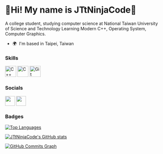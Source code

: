👋Hi! My name is JTtNinjaCode👋
====================================================================================================================================

A college student, studying computer science at National Taiwan University of Science and Technology Learning Modern C++, Operating System, Computer Graphics.

* 🌍  I'm based in Taipei, Taiwan

### Skills

<p align="left">
<a href="https://docs.microsoft.com/en-us/cpp/?view=msvc-170" target="_blank" rel="noreferrer"><img src="https://raw.githubusercontent.com/danielcranney/readme-generator/main/public/icons/skills/cplusplus-colored.svg" width="36" height="36" alt="C++" /></a>
<a href="https://docs.microsoft.com/en-us/cpp/?view=msvc-170" target="_blank" rel="noreferrer"><img src="https://raw.githubusercontent.com/danielcranney/readme-generator/main/public/icons/skills/c-colored.svg" width="36" height="36" alt="C" /></a>
<a href="https://git-scm.com/" target="_blank" rel="noreferrer"><img src="https://raw.githubusercontent.com/danielcranney/readme-generator/main/public/icons/skills/git-colored.svg" width="36" height="36" alt="Git" /></a>
</p>


### Socials

<p align="left"> <a href="https://www.facebook.com/profile.php?id=100026307275569" target="_blank" rel="noreferrer"><img src="https://raw.githubusercontent.com/danielcranney/readme-generator/main/public/icons/socials/facebook.svg" width="32" height="32" /></a> <a href="https://www.github.com/JTtNinjaCode" target="_blank" rel="noreferrer"><img src="https://raw.githubusercontent.com/danielcranney/readme-generator/main/public/icons/socials/github.svg" width="32" height="32" /></a></p>

### Badges

<a href="https://github.com/JTtNinjaCode" align="left"><img src="https://github-readme-stats.vercel.app/api/top-langs/?username=JTtNinjaCode&langs_count=3&title_color=dddddd&text_color=dddddd&icon_color=dddddd&bg_color=0D1117&hide_border=true&locale=en&custom_title=Top%20%Languages" alt="Top Languages" /></a>

<a href="http://www.github.com/JTtNinjaCode"><img src="https://github-readme-stats.vercel.app/api?username=JTtNinjaCode&show_icons=true&hide=&title_color=dddddd&text_color=dddddd&icon_color=dddddd&bg_color=0D1117&hide_border=true&show_icons=true" alt="JTtNinjaCode's GitHub stats" /></a>

<a href="http://www.github.com/JTtNinjaCode"><img src="https://github-readme-activity-graph.cyclic.app/graph?username=JTtNinjaCode&bg_color=0D1117&color=dddddd&line=dddddd&point=dddddd&area_color=0D1117&area=true&hide_border=true&custom_title=GitHub%20Commits%20Graph" alt="GitHub Commits Graph" /></a>
